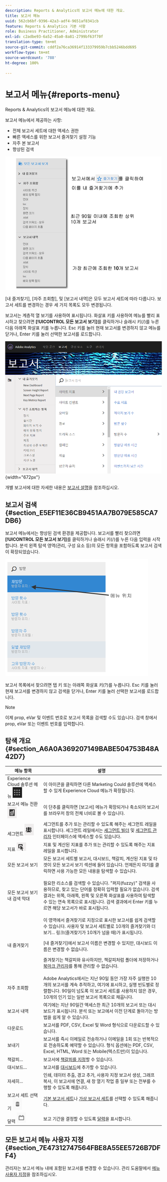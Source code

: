 ```yaml
---
description: Reports & Analytics의 보고서 메뉴에 대한 개요.
title: 보고서 메뉴
uuid: 562cb6bf-9396-42a3-adf4-9651af8341cb
feature: Reports & Analytics 기본 사항
role: Business Practitioner, Administrator
exl-id: c2adbe93-6a52-45a0-8a81-2799bf63f70f
translation-type: tm+mt
source-git-commit: cddf2a76ca36914f133379959b7cbb5246bdd695
workflow-type: tm+mt
source-wordcount: '788'
ht-degree: 100%

---
```


# 보고서 메뉴{#reports-menu}

Reports &amp; Analytics의 보고서 메뉴에 대한 개요.

보고서 메뉴에서 제공하는 사항:

* 전체 보고서 세트에 대한 액세스 권한
* 빠른 액세스를 위한 보고서 즐겨찾기 설정 기능
* 자주 본 보고서
* 향상된 검색

![](assets/menu-mainnav.png)

[내 즐겨찾기], [자주 조회함], 및 [보고서 내역]은 모두 보고서 세트에 따라 다릅니다. 보고서 세트를 변경하는 경우 세 가지 목록도 모두 변경됩니다.

보고서는 계층적 열 보기를 사용하여 표시됩니다. 화살표 키를 사용하여 메뉴를 빨리 표시하고 찾으려면 **[!UICONTROL 모든 보고서 보기]**&#x200B;를 클릭하거나 슬래시 키(/)를 누른 다음 아래쪽 화살표 키를 누릅니다. Esc 키를 눌러 현재 보고서를 변경하지 않고 메뉴를 닫거나, Enter 키를 눌러 선택한 보고서를 로드합니다.

![](assets/reports-landing.png){width=&quot;672px&quot;}

개별 보고서에 대한 자세한 내용은 [보고서 설명](https://docs.adobe.com/content/help/en/analytics/components/variables/c-variables.html)을 참조하십시오.

## 보고서 검색 {#section_E5EF11E36CB9451AA7B079E585CA7DB6}

보고서 메뉴에서는 향상된 검색 환경을 제공합니다. 보고서를 빨리 찾으려면 **[!UICONTROL 모든 보고서 보기]**&#x200B;를 클릭하거나 슬래시 키(/)를 누른 다음 입력을 시작합니다. 분석 왼쪽 탐색 영역(관리, 구성 요소 등)의 모든 항목을 포함하도록 보고서 검색이 확장되었습니다.

![](assets/menu-search.png)

보고서 목록에서 찾으려면 탭 키 또는 아래쪽 화살표 키(?)를 누릅니다. Esc 키를 눌러 현재 보고서를 변경하지 않고 검색을 닫거나, Enter 키를 눌러 선택한 보고서를 로드합니다.

>[!NOTE]
>
>이제 prop, eVar 및 이벤트 번호로 보고서 목록을 검색할 수도 있습니다. 검색 창에서 prop, eVar 또는 이벤트 번호를 입력합니다.

## 탐색 개요 {#section_A6A0A369207149BABE504753B48A42D7}

<table id="table_3BA295966BBC4C94ABDC3718D1894698"> 
 <thead> 
  <tr> 
   <th colname="col1" class="entry"> 메뉴 항목 </th> 
   <th colname="col2" class="entry"> 설명 </th> 
  </tr>
 </thead>
 <tbody> 
  <tr> 
   <td colname="col1">Experience Cloud 솔루션 메뉴 <img placement="inline"  src="assets/mc-icon.png" width="30px" id="image_B75D0F6991F74389A77068D999C9A910" /> </td> 
   <td colname="col2"> 이 아이콘을 클릭하면 다른 Marketing Could 솔루션에 액세스할 수 있게 Experience Cloud 메뉴가 확장됩니다. </td> 
  </tr> 
  <tr> 
   <td colname="col1">보고서 메뉴 전환 <img placement="inline"  src="assets/toggle_icon.png" id="image_32296B71E82C4694821D99867305F5FE" width="30px" /> </td> 
   <td colname="col2"> 이 단추를 클릭하면 [보고서] 메뉴가 확장되거나 축소되어 보고서를 브라우저 창의 전체 너비로 볼 수 있습니다. </td> 
  </tr> 
  <tr> 
   <td colname="col1"><span class="uicontrol">세그먼트 <img placement="inline"  src="assets/segment_icon.png" width="30px" id="image_6BF461356C8640EA8E93B74092320E91" /></span> </td> 
   <td colname="col2">세그먼트를 추가 또는 관리할 수 있도록 해주는 세그먼트 레일을 표시합니다. 세그먼트 레일에서는 <a href="/help/components/segmentation/segmentation-workflow/seg-build.md"  >세그먼트 빌더</a> 및 <a href="https://docs.adobe.com/content/help/ko-KR/analytics/components/segmentation/segmentation-workflow/seg-manage.html"  >세그먼트 관리자</a> 인터페이스에 액세스할 수도 있습니다. </td> 
  </tr> 
  <tr> 
   <td colname="col1"><span class="uicontrol">지표 <img placement="inline"  src="assets/metrics_icon.png" width="30px" id="image_88620CB8A9CC4BC3BE4CE30BDA727512" /></span> </td> 
   <td colname="col2"> 지표 및 계산된 지표를 추가 또는 관리할 수 있도록 해주는 지표 레일을 표시합니다. </td> 
  </tr> 
  <tr> 
   <td colname="col1"><span class="uicontrol"> 모든 보고서 보기</span> </td> 
   <td colname="col2">모든 보고서 세트별 보고서, 대시보드, 책갈피, 계산된 지표 및 타겟이 <span class="uicontrol">모든 보고서 보기</span> 섹션에 들어 있습니다. 언제든지 여기를 클릭하면 사용 가능한 모든 내용을 탐색할 수 있습니다. </td> 
  </tr> 
  <tr> 
   <td colname="col1"><span class="uicontrol">모든 보고서 보기</span> 내 검색 막대 </td> 
   <td colname="col2"> <p> 필요한 리소스를 검색할 수 있습니다. "퍼지(fuzzy)" 검색을 사용하므로, 찾고 있는 단어를 정확히 입력할 필요가 없습니다. 검색 결과는 위쪽, 아래쪽, 왼쪽 및 오른쪽 화살표를 사용하여 탐색할 수 있는 연속 목록으로 표시됩니다. 검색 결과에서 <span class="uicontrol">Enter</span> 키를 누르면 해당 보고서가 바로 표시됩니다. </p> </td> 
  </tr> 
  <tr> 
   <td colname="col1"><span class="uicontrol">내 즐겨찾기</span> </td> 
   <td colname="col2">이 영역에서 <span class="uicontrol">즐겨찾기로 지정</span>으로 표시한 보고서를 쉽게 검색할 수 있습니다. 사용자 및 보고서 세트별로 10개의 즐겨찾기와 <span class="uicontrol">더 보기...</span> 링크(즐겨찾기가 10개가 넘을 때)가 표시됩니다. <p>[내 즐겨찾기]에서 보고서 이름은 변경할 수 있지만, 대시보드 이름은 변경할 수 없습니다. </p> <p>즐겨찾기는 책갈피와 유사하지만, 책갈피처럼 폴더에 저장하거나 <a href="/help/analyze/reports-analytics/bookmarks.md"  > 북마크 관리자</a>를 통해 관리할 수 없습니다. </p> </td> 
  </tr> 
  <tr> 
   <td colname="col1"><span class="uicontrol"> 자주 조회함</span> </td> 
   <td colname="col2"> Adobe Analytics에서는 지난 90일 동안 가장 자주 실행한 10개의 보고서를 계속 추적하고, 여기에 표시하고, 실행 빈도별로 정렬합니다. 90일이 넘도록 이 보고서 세트를 사용하지 않은 경우, 10개의 인기 있는 일반 보고서 목록으로 채웁니다. </td> 
  </tr> 
  <tr> 
   <td colname="col1"><span class="uicontrol"> 보고서 내역</span> </td> 
   <td colname="col2"> 여기에는 지난 90일간 액세스한 최근 10개의 보고서 또는 대시보드가 표시됩니다. 분석 또는 보고에서 이전 단계로 돌아가는 방법을 쉽게 알 수 있습니다. </td> 
  </tr> 
  <tr> 
   <td colname="col1"><span class="uicontrol"> 다운로드</span> </td> 
   <td colname="col2">보고서를 PDF, CSV, Excel 및 Word 형식으로 다운로드할 수 있습니다. </td> 
  </tr> 
  <tr> 
   <td colname="col1"><span class="uicontrol"> 보내기</span> </td> 
   <td colname="col2">보고서를 즉시 이메일로 전송하거나 이메일을 1회 또는 반복적으로 전송하도록 예약할 수 있습니다. 형식 옵션에는 PDF, CSV, Excel, HTML, Word 또는 Mobile(텍스트만)이 있습니다.</td> 
  </tr> 
  <tr> 
   <td colname="col1"><span class="uicontrol"> 책갈피...</span> </td> 
   <td colname="col2">보고서에 <a href="/help/analyze/reports-analytics/bookmarks.md"  >책갈피를 지정</a>할 수 있습니다. </td> 
  </tr> 
  <tr> 
   <td colname="col1"><span class="uicontrol"> 대시보드</span>... </td> 
   <td colname="col2">보고서를 <a href="/help/analyze/reports-analytics/dashboard.md"  > 대시보드</a>에 추가할 수 있습니다. </td> 
  </tr> 
  <tr> 
   <td colname="col1"><span class="uicontrol"> 자세히...</span> </td> 
   <td colname="col2"> 인쇄, 데이터 추출, 경고 추가, 사용자 지정 보고서 생성, 그래프 복사, 이 보고서에 연결, 새 창 열기 작업 중 일부 또는 전부를 수행할 수 있도록 해줍니다. </td> 
  </tr> 
  <tr> 
   <td colname="col1">보고서 세트 선택기 <img placement="inline"  src="assets/report-suite-selector.png" width="30px" id="image_9F64944D46574B2AA38D81A7C82C4AC4" /> </td> 
   <td colname="col2"><a href="https://docs.adobe.com/content/help/ko-KR/analytics/admin/manage-report-suites/report-suites-admin.html"  >기본 보고서 세트</a>나 <a href="https://docs.adobe.com/help/ko-KR/analytics/components/virtual-report-suites/vrs-about.html"  >가상 보고서 세트</a>를 선택할 수 있도록 해줍니다. </td> 
  </tr> 
  <tr> 
   <td colname="col1">달력 <img placement="inline"  src="assets/calendar-icon.png" width="30px" id="image_C5E4F87F964C4C3E98496D38A1123502" /> </td> 
   <td colname="col2">보고 기간을 결정할 수 있도록 <a href="/help/analyze/reports-analytics/overview/report-overview.md#section_8C6C4AD84D9043E8ABD53FF8F645AAB1"  >달력</a>을 표시합니다. </td> 
  </tr> 
 </tbody> 
</table>

## 모든 보고서 메뉴 사용자 지정 {#section_7E47312747564FBE8A55EE5726B7DFF4}

관리자는 보고서 메뉴 내에 포함된 보고서를 변경할 수 있습니다. 관리 도움말에서 [메뉴 사용자 지정](https://docs.adobe.com/content/help/ko-KR/analytics/admin/admin-tools/customize-menus.html)을 참조하십시오.
